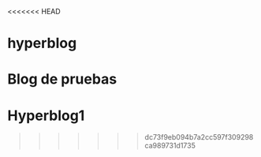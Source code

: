 <<<<<<< HEAD
# hyperblog
Blog de pruebas
=======
# Hyperblog1
>>>>>>> dc73f9eb094b7a2cc597f309298ca989731d1735
